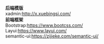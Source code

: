 **后端模版** <br>
xadmin:http://x.xuebingsi.com/<br>
**前端框架** <br>
Bootstrap:https://www.bootcss.com/<br>
Layui:https://www.layui.com/<br>
semantic-ui:https://zijieke.com/semantic-ui/<br>
